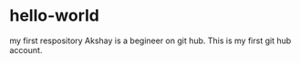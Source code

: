# hello-world
my first respository
Akshay is a begineer on git hub.
This is my first git hub account.

